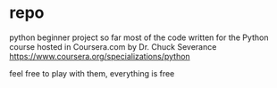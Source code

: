 # repo
python beginner project so far
most of the code written for the Python course hosted in Coursera.com by Dr. Chuck Severance 
https://www.coursera.org/specializations/python
  
feel free to play with them, everything is free
